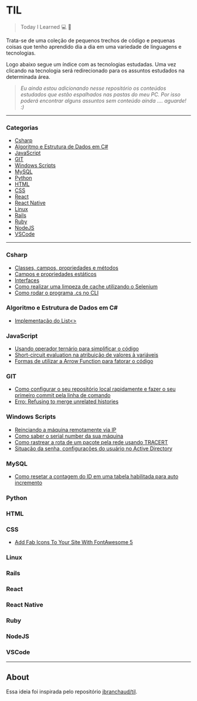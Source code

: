 # TIL

> Today I Learned :computer: :open_book:

<p>Trata-se de uma coleção de pequenos trechos de código e pequenas coisas que tenho aprendido dia a dia
em uma variedade de linguagens e tecnologias.</p>
<p>Logo abaixo segue um índice com as tecnologias estudadas. Uma vez clicando na tecnologia será redirecionado
para os assuntos estudados na determinada área.</p>

> <i>Eu ainda estou adicionando nesse repositório os conteúdos estudados que estão espalhados nas pastas do meu PC. Por isso
poderá encontrar alguns assuntos sem conteúdo ainda .... aguarde! :) </i>

---

### Categorias
* [Csharp](#csharp)
* [Algoritmo e Estrutura de Dados em C#](#Algoritmo-e-Estrutura-de-Dados-em-C)
* [JavaScript](#javascript)
* [GIT](#git)
* [Windows Scripts](#windows-scripts)
* [MySQL](#mysql)
* [Python](#python)
* [HTML](#html)
* [CSS](#css)
* [React](#react)
* [React Native](#react-native)
* [Linux](#linux)
* [Rails](#rails)
* [Ruby](#ruby)
* [NodeJS](#nodejs)
* [VSCode](#vscode)

---
### Csharp
- [Classes, campos, propriedades e métodos](Csharp/classe_propriedades_campos.md)
- [Campos e propriedades estáticos](Csharp/metodo_estatico_campos_prop.md)
- [Interfaces](Csharp/interface.md)
- [Como realizar uma limpeza de cache utilizando o Selenium](Csharp/selenium_limpeza_cache.md)
- [Como rodar o programa .cs no CLI](Csharp/rodar_cli.md)

### Algoritmo e Estrutura de Dados em C#
- [Implementação do List<>](Algoritmo%20e%20Estrutura%20de%20Dados/list.md)

### JavaScript
- [Usando operador ternário para simplificar o código](Javascript/operador_ternario.md)
- [Short-circuit evaluation na atribuição de valores à variáveis](Javascript/operador_logico_atribuicao.md)
- [Formas de utilizar a Arrow Function para fatorar o código](Javascript/arrow_function_formas.md)

### GIT
- [Como configurar o seu repositório local rapidamente e fazer o seu primeiro commit pela linha de comando](GIT/iniciar_repositorio_commit.md)
- [Erro: Refusing to merge unrelated histories](GIT/erro_unrelated_histories.md)

### Windows Scripts
- [Reinciando a máquina remotamente via IP](Windows%20scripts/reniciar_maquina.md)
- [Como saber o serial number da sua máquina](Windows%20scripts/serialnumber.md)
- [Como rastrear a rota de um pacote pela rede usando TRACERT](Windows%20scripts/tracert.md)
- [Situação da senha, configurações do usuário no Active Directory](Windows%20scripts/user_status.md)

### MySQL
- [Como resetar a contagem do ID em uma tabela habilitada para auto incremento](MySQL/resetar_id.md)

### Python

### HTML

### CSS

- [Add Fab Icons To Your Site With FontAwesome 5](css/add-fab-icons-to-your-site-with-fontawesome-5.md)

### Linux

### Rails

### React

### React Native

### Ruby

### NodeJS

### VSCode

---

## About

Essa ideia foi inspirada pelo repositório
[jbranchaud/til](https://github.com/jbranchaud/til).
